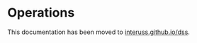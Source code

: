 # Operations

This documentation has been moved to [interuss.github.io/dss](https://interuss.github.io/dss).
